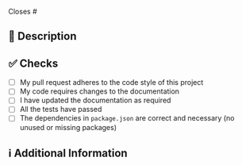 Closes #

 <!-- addressed issue -->

## 📑 Description

<!-- describe root cause analysis -->

## ✅ Checks

-   [ ] My pull request adheres to the code style of this project
-   [ ] My code requires changes to the documentation
-   [ ] I have updated the documentation as required
-   [ ] All the tests have passed
-   [ ] The dependencies in `package.json` are correct and necessary (no unused or missing packages)

## ℹ Additional Information

<!-- adding more information -->
